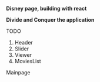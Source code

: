 **Disney page, building with react**


**Divide and Conquer the application**


TODO
1. Header
2. Slider
3. Viewer
4. MoviesList

Mainpage
